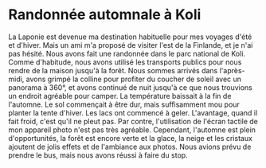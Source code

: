 # Randonnée automnale à Koli

La Laponie est devenue ma destination habituelle pour mes voyages d'été et d'hiver. Mais un ami m'a proposé de visiter l'est de la Finlande, et je n'ai pas hésité. Nous avons fait une randonnée dans le parc national de Koli. Comme d'habitude, nous avons utilisé les transports publics pour nous rendre de la maison jusqu'à la forêt. Nous sommes arrivés dans l'après-midi, avons grimpé la colline pour profiter du coucher de soleil avec un panorama à 360°, et avons continué de nuit jusqu'à ce que nous trouvions un endroit agréable pour camper. La température baissait à la fin de l'automne. Le sol commençait à être dur, mais suffisamment mou pour planter la tente d'hiver. Les lacs ont commencé à geler. L'avantage, quand il fait froid, c'est qu'il ne pleut pas. Par contre, l'utilisation de l'écran tactile de mon appareil photo n'est pas très agréable. Cependant, l'automne est plein d'opportunités, la forêt est encore verte et la glace, la neige et les cristaux ajoutent de jolis effets et de l'ambiance aux photos. Nous avions prévu de prendre le bus, mais nous avons réussi à faire du stop.
